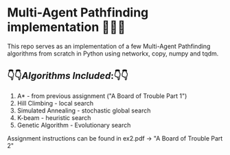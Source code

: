 # Multi-Agent Pathfinding implementation :running_man::running:

This repo serves as an implementation of a few Multi-Agent Pathfinding algorithms from scratch in Python using networkx, copy, numpy and tqdm.

## :point_down::point_down:*Algorithms Included*::point_down::point_down:

1. A* - from previous assignment ("A Board of Trouble Part 1")
2. Hill Climbing - local search
3. Simulated Annealing - stochastic global search 
4. K-beam - heuristic search
5. Genetic Algorithm - Evolutionary search


Assignment instructions can be found in ex2.pdf -> "A Board of Trouble Part 2"